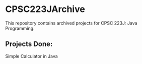 # CPSC223JArchive
This repository contains archived projects for CPSC 223J: Java Programming.

## Projects Done:
Simple Calculator in Java